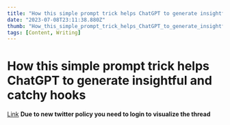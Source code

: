```yaml
---
title: "How this simple prompt trick helps ChatGPT to generate insightful and catchy hooks"
date: "2023-07-08T23:11:38.880Z"
thumb: "How_this_simple_prompt_trick_helps_ChatGPT_to_generate_insightful_and_catchy_hooks.png"
tags: [Content, Writing]
---
```


# How this simple prompt trick helps ChatGPT to generate insightful and catchy hooks

[Link](https://twitter.com/Claybight/status/1613532185059004418)
**Due to new twitter policy you need to login to visualize the thread**

